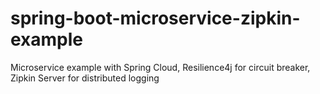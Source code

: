 # spring-boot-microservice-zipkin-example

Microservice example with Spring Cloud, Resilience4j for circuit breaker, Zipkin Server for distributed logging
